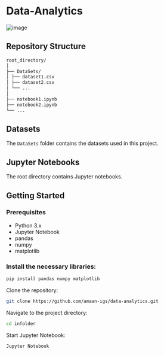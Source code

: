 # Data-Analytics
![image](https://github.com/user-attachments/assets/0616e064-057b-4f26-a1e9-ce8cfda2147d)

## Repository Structure
```sh
root_directory/
│
├── DataSets/
│ ├── dataset1.csv
│ ├── dataset2.csv
│ └── ...
│
├── notebook1.ipynb
├── notebook2.ipynb
└── ...
```

## Datasets

The `DataSets` folder contains the datasets used in this project.

## Jupyter Notebooks

The root directory contains Jupyter notebooks.


## Getting Started

### Prerequisites

- Python 3.x
- Jupyter Notebook
- pandas
- numpy
- matplotlib

### Install the necessary libraries:

```sh
pip install pandas numpy matplotlib
```

Clone the repository:
```sh
git clone https://github.com/amaan-igs/data-analytics.git
```

Navigate to the project directory:
```sh
cd infolder
```

Start Jupyter Notebook:
```sh
Jupyter Notebook
```
